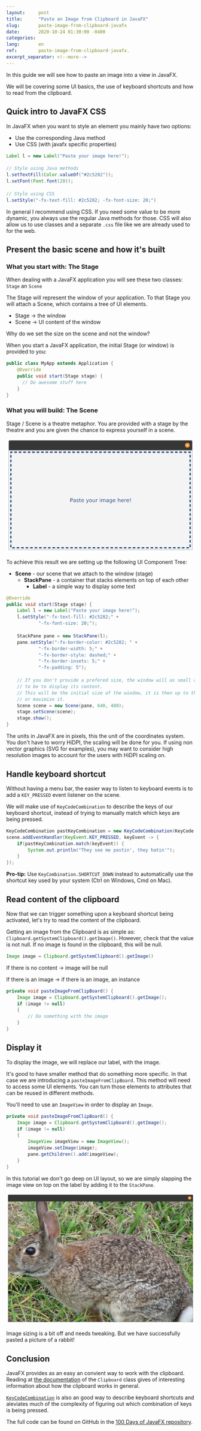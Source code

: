 ```yaml
---
layout:     post
title:      "Paste an Image from Clipboard in JavaFX"
slug:       paste-image-from-clipboard-javafx
date:       2020-10-24 01:30:00 -0400
categories:
lang:       en
ref:        paste-image-from-clipboard-javafx.
excerpt_separator: <!--more-->
---
```


In this guide we will see how to paste an image into a view in JavaFX.

We will be covering some UI basics, the use of keyboard shortcuts and how to read from the clipboard.

<!--more-->

## Quick intro to JavaFX CSS

In JavaFX when you want to style an element you mainly have two options:

- Use the corresponding Java method
- Use CSS (with javafx specific properties)

```java
Label l = new Label("Paste your image here!");

// Style using Java methods
l.setTextFill(Color.valueOf("#2c5282"));
l.setFont(Font.font(20));

// Style using CSS
l.setStyle("-fx-text-fill: #2c5282; -fx-font-size: 20;")
```

In general I recommend using CSS. If you need some value to be more dynamic, you always use the regular Java methods for those. CSS will also allow us to use classes and a separate `.css` file like we are already used to for the web.

## Present the basic scene and how it's built

### What you start with: The Stage

When dealing with a JavaFX application you will see these two classes: `Stage` an `Scene`

The Stage will represent the window of your application. To that Stage you will attach a Scene, which contains a tree of UI elements.

- Stage → the window
- Scene → UI content of the window

Why do we set the size on the scene and not the window?

When you start a JavaFX application, the initial Stage (or window) is provided to you:

```java
public class MyApp extends Application {
    @Override
    public void start(Stage stage) {
      // Do awesome stuff here
    }
}
```

### What you will build: The Scene

Stage / Scene is a theatre metaphor. You are provided with a stage by the theatre and you are given the chance to express yourself in a scene.

![Screemshot of the application window](/assets/2020-10-24-paste-image-from-clipboard-javafx.md/app.png)

To achieve this result we are setting up the following UI Component Tree:

- **Scene** - our scene that we attach to the window (stage)
    - **StackPane** - a container that stacks elements on top of each other
        - **Label** - a simple way to display some text

```java
@Override
public void start(Stage stage) {
    Label l = new Label("Paste your image here!");
    l.setStyle("-fx-text-fill: #2c5282;" +
            "-fx-font-size: 20;");

    StackPane pane = new StackPane(l);
    pane.setStyle("-fx-border-color: #2c5282; " +
            "-fx-border-width: 5;" +
            "-fx-border-style: dashed;" +
            "-fx-border-insets: 5;" +
            "-fx-padding: 5");

    // If you don't provide a prefered size, the window will as small as it needs
    // to be to display its content.
    // This will be the initial size of the wiodow, it is then up to the user to resize 
    // or maximize it.
    Scene scene = new Scene(pane, 640, 480);
    stage.setScene(scene);
    stage.show();
}
```

The units in JavaFX are in pixels, this the unit of the coordinates system. You don't have to worry HiDPI, the scaling will be done for you. If using non vector graphics (SVG for examples), you may want to consider high resolution images to account for the users with HiDPI scaling on.

## Handle keyboard shortcut

Without having a menu bar, the easier way to listen to keyboard events is to add a `KEY_PRESSED` event listener on the scene.

We will make use of `KeyCodeCombination` to describe the keys of our keyboard shortcut, instead of trying to manually match which keys are being pressed.

```java
KeyCodeCombination pastKeyCombination = new KeyCodeCombination(KeyCode.V, KeyCombination.SHORTCUT_DOWN);
scene.addEventHandler(KeyEvent.KEY_PRESSED, keyEvent -> {
    if(pastKeyCombination.match(keyEvent)) {
        System.out.println("They see me pastin', they hatin'");
    }
});
```

**Pro-tip:** Use `KeyCombination.SHORTCUT_DOWN` instead to automatically use the shortcut key used by your system (Ctrl on Windows, Cmd on Mac).

## Read content of the clipboard

Now that we can trigger something upon a keyboard shortcut being activated, let's try to read the content of the clipboard. 

Getting an image from the Clipboard is as simple as: `Clipboard.getSystemClipboard().getImage()`. However, check that the value is not null. If no image is found in the clipboard, this will be null.

```java
Image image = Clipboard.getSystemClipboard().getImage()
```

If there is no content → image will be null

If there is an image → if there is an image, an instance 

```java
private void pasteImageFromClipBoard() {
    Image image = Clipboard.getSystemClipboard().getImage();
    if (image != null)
    {
        // Do something with the image
    }
}
```

## Display it

To display the image, we will replace our label, with the image.

It's good to have smaller method that do something more specific. In that case we are introducing a `pasteImageFromClipBoard`. This method will need to access some UI elements. You can turn those elements to attributes that can be reused in different methods.

You'll need to use an `ImageView` in order to display an `Image`. 

```java
private void pasteImageFromClipBoard() {
    Image image = Clipboard.getSystemClipboard().getImage();
    if (image != null)
    {
        ImageView imageView = new ImageView();
        imageView.setImage(image);
        pane.getChildren().add(imageView);
    }
}
```

In this tutorial we don't go deep on UI layout, so we are simply slapping the image view on top on the label by adding it to the `StackPane`.

![A picture of a rabbit has been pasted](/assets/2020-10-24-paste-image-from-clipboard-javafx.md/pasted.png)

Image sizing is a bit off and needs tweaking. But we have successfully pasted a picture of a rabbit!

## Conclusion

JavaFX provides as an easy an convient way to work with the clipboard. Reading at [the documentation](https://openjfx.io/javadoc/15/javafx.graphics/javafx/scene/input/Clipboard.html) of the `Clipboard` class gives of interesting information about how the clipboard works in general.

[`KeyCodeCombination`](https://openjfx.io/javadoc/15/javafx.graphics/javafx/scene/input/KeyCodeCombination.html) is also an good way to describe keyboard shortcuts and aleviates much of the complexity of figuring out which combination of keys is being pressed.

The full code can be found on GitHub in the [100 Days of JavaFX repository](https://github.com/Leward/100-days-of-javafx/blob/main/picture-paste/src/main/java/eu/leward/pastepicture/App.java).
